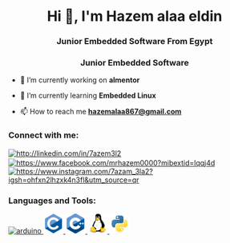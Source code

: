 <h1 align="center">Hi 👋, I'm Hazem alaa eldin</h1>
<h3 align="center">Junior Embedded Software From Egypt</h3>
<h3 align="center">Junior Embedded Software</h3>

- 🔭 I’m currently working on **almentor**

- 🌱 I’m currently learning **Embedded Linux**

- 📫 How to reach me **hazemalaa867@gmail.com**

<h3 align="left">Connect with me:</h3>
<p align="left">
<a href="https://linkedin.com/in/http://linkedin.com/in/7azem3l2" target="blank"><img align="center" src="https://raw.githubusercontent.com/rahuldkjain/github-profile-readme-generator/master/src/images/icons/Social/linked-in-alt.svg" alt="http://linkedin.com/in/7azem3l2" height="30" width="40" /></a>
<a href="https://fb.com/https://www.facebook.com/mrhazem0000?mibextid=lqqj4d" target="blank"><img align="center" src="https://raw.githubusercontent.com/rahuldkjain/github-profile-readme-generator/master/src/images/icons/Social/facebook.svg" alt="https://www.facebook.com/mrhazem0000?mibextid=lqqj4d" height="30" width="40" /></a>
<a href="https://instagram.com/https://www.instagram.com/7azam_3la2?igsh=ohfxn2lhzxk4n3fl&utm_source=qr" target="blank"><img align="center" src="https://raw.githubusercontent.com/rahuldkjain/github-profile-readme-generator/master/src/images/icons/Social/instagram.svg" alt="https://www.instagram.com/7azam_3la2?igsh=ohfxn2lhzxk4n3fl&utm_source=qr" height="30" width="40" /></a>
</p>

<h3 align="left">Languages and Tools:</h3>
<p align="left"> <a href="https://www.arduino.cc/" target="_blank" rel="noreferrer"> <img src="https://cdn.worldvectorlogo.com/logos/arduino-1.svg" alt="arduino" width="40" height="40"/> </a> <a href="https://www.cprogramming.com/" target="_blank" rel="noreferrer"> <img src="https://raw.githubusercontent.com/devicons/devicon/master/icons/c/c-original.svg" alt="c" width="40" height="40"/> </a> <a href="https://www.w3schools.com/cpp/" target="_blank" rel="noreferrer"> <img src="https://raw.githubusercontent.com/devicons/devicon/master/icons/cplusplus/cplusplus-original.svg" alt="cplusplus" width="40" height="40"/> </a> <a href="https://www.linux.org/" target="_blank" rel="noreferrer"> <img src="https://raw.githubusercontent.com/devicons/devicon/master/icons/linux/linux-original.svg" alt="linux" width="40" height="40"/> </a> <a href="https://www.python.org" target="_blank" rel="noreferrer"> <img src="https://raw.githubusercontent.com/devicons/devicon/master/icons/python/python-original.svg" alt="python" width="40" height="40"/> </a> </p>
